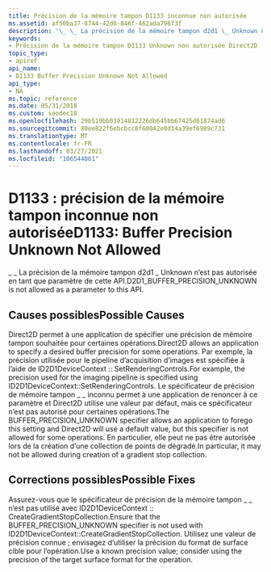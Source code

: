 ```yaml
---
title: Précision de la mémoire tampon D1133 inconnue non autorisée
ms.assetid: af50ba37-8744-42d0-846f-462ada796f3f
description: '\_ \_ La précision de la mémoire tampon d2d1 \_ Unknown n’est pas autorisée en tant que paramètre de cette API.'
keywords:
- Précision de la mémoire tampon D1133 Unknown non autorisée Direct2D
topic_type:
- apiref
api_name:
- D1133 Buffer Precision Unknown Not Allowed
api_type:
- NA
ms.topic: reference
ms.date: 05/31/2018
ms.custom: seodec18
ms.openlocfilehash: 29b519bb03914812226db645bb67425d61874ad6
ms.sourcegitcommit: 80ee822f6ebcbcc8f60042e0d14a39ef6989c731
ms.translationtype: MT
ms.contentlocale: fr-FR
ms.lasthandoff: 03/27/2021
ms.locfileid: "106544061"
---
```

# <a name="d1133-buffer-precision-unknown-not-allowed"></a><span data-ttu-id="3f044-104">D1133 : précision de la mémoire tampon inconnue non autorisée</span><span class="sxs-lookup"><span data-stu-id="3f044-104">D1133: Buffer Precision Unknown Not Allowed</span></span>

<span data-ttu-id="3f044-105">\_ \_ La précision de la mémoire tampon d2d1 \_ Unknown n’est pas autorisée en tant que paramètre de cette API.</span><span class="sxs-lookup"><span data-stu-id="3f044-105">D2D1\_BUFFER\_PRECISION\_UNKNOWN is not allowed as a parameter to this API.</span></span>






 

## <a name="possible-causes"></a><span data-ttu-id="3f044-106">Causes possibles</span><span class="sxs-lookup"><span data-stu-id="3f044-106">Possible Causes</span></span>

<span data-ttu-id="3f044-107">Direct2D permet à une application de spécifier une précision de mémoire tampon souhaitée pour certaines opérations.</span><span class="sxs-lookup"><span data-stu-id="3f044-107">Direct2D allows an application to specify a desired buffer precision for some operations.</span></span> <span data-ttu-id="3f044-108">Par exemple, la précision utilisée pour le pipeline d’acquisition d’images est spécifiée à l’aide de ID2D1DeviceContext :: SetRenderingControls.</span><span class="sxs-lookup"><span data-stu-id="3f044-108">For example, the precision used for the imaging pipeline is specified using ID2D1DeviceContext::SetRenderingControls.</span></span> <span data-ttu-id="3f044-109">Le spécificateur de précision de mémoire tampon \_ \_ inconnu permet à une application de renoncer à ce paramètre et Direct2D utilise une valeur par défaut, mais ce spécificateur n’est pas autorisé pour certaines opérations.</span><span class="sxs-lookup"><span data-stu-id="3f044-109">The BUFFER\_PRECISION\_UNKNOWN specifier allows an application to forego this setting and Direct2D will use a default value, but this specifier is not allowed for some operations.</span></span> <span data-ttu-id="3f044-110">En particulier, elle peut ne pas être autorisée lors de la création d’une collection de points de dégradé.</span><span class="sxs-lookup"><span data-stu-id="3f044-110">In particular, it may not be allowed during creation of a gradient stop collection.</span></span>

## <a name="possible-fixes"></a><span data-ttu-id="3f044-111">Corrections possibles</span><span class="sxs-lookup"><span data-stu-id="3f044-111">Possible Fixes</span></span>

<span data-ttu-id="3f044-112">Assurez-vous que le spécificateur de précision de la mémoire tampon \_ \_ n’est pas utilisé avec ID2D1DeviceContext :: CreateGradientStopCollection.</span><span class="sxs-lookup"><span data-stu-id="3f044-112">Ensure that the BUFFER\_PRECISION\_UNKNOWN specifier is not used with ID2D1DeviceContext::CreateGradientStopCollection.</span></span> <span data-ttu-id="3f044-113">Utilisez une valeur de précision connue ; envisagez d’utiliser la précision du format de surface cible pour l’opération.</span><span class="sxs-lookup"><span data-stu-id="3f044-113">Use a known precision value; consider using the precision of the target surface format for the operation.</span></span>

 

 




